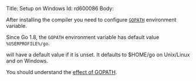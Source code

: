 Title: Setup on Windows
Id: rd600086
Body:

After installing the compiler you need to configure [`GOPATH`](a-14406) environment variable.

Since Go 1.8, the `GOPATH` environment variable has default value `%USERPROFILE%/go`.

will have a default value if it is unset. It defaults to $HOME/go on Unix/Linux and  on Windows.

You should understand the [effect of GOPATH](a-14406).
